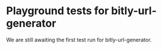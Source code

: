 # Playground tests for bitly-url-generator
We are still awaiting the first test run for bitly-url-generator.
